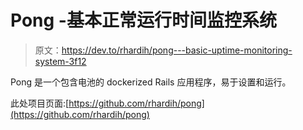 # Pong -基本正常运行时间监控系统

> 原文：<https://dev.to/rhardih/pong---basic-uptime-monitoring-system-3f12>

Pong 是一个包含电池的 dockerized Rails 应用程序，易于设置和运行。

此处项目页面:[https://github.com/rhardih/pong](https://github.com/rhardih/pong)
